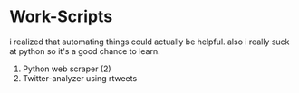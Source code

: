 # Work-Scripts
i realized that automating things could actually be helpful. also i really suck at python so it's a good chance to learn.

1) Python web scraper (2)
2) Twitter-analyzer using rtweets 
